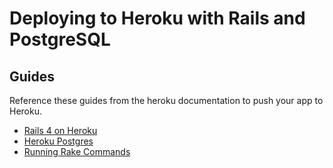# Deploying to Heroku with Rails and PostgreSQL

## Guides

Reference these guides from the heroku documentation to push your app to Heroku.

*  <a href="https://devcenter.heroku.com/articles/rails4" target="_blank">Rails 4 on Heroku</a>
*  <a href="https://devcenter.heroku.com/articles/heroku-postgresql" target="_blank">Heroku Postgres</a>
*  <a href="https://devcenter.heroku.com/articles/rake" target="_blank">Running Rake Commands</a>

